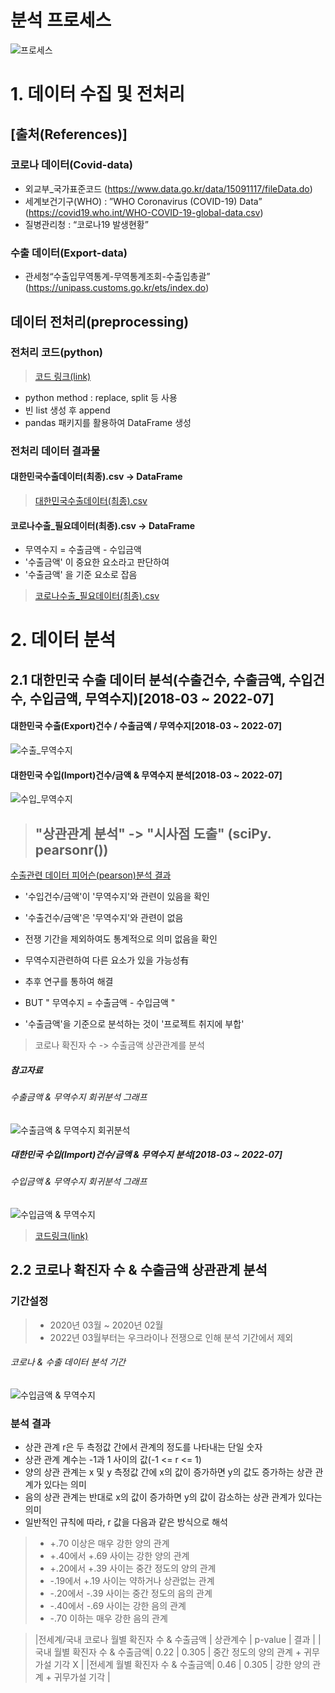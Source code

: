 # 분석 프로세스
![프로세스](https://github.com/dykim04/Korea-Trade-Analysis/blob/main/img/%EA%B0%9C%EC%9A%943.PNG)

# 1. 데이터 수집 및 전처리
## [출처(References)]
### 코로나 데이터(Covid-data)
- 외교부_국가표준코드 (https://www.data.go.kr/data/15091117/fileData.do)
- 세계보건기구(WHO) : ”WHO Coronavirus (COVID-19) Data”  (https://covid19.who.int/WHO-COVID-19-global-data.csv)
- 질병관리청 : “코로나19 발생현황”
### 수출 데이터(Export-data)
- 관세청“수출입무역통계-무역통계조회-수출입총괄” (https://unipass.customs.go.kr/ets/index.do)  

## 데이터 전처리(preprocessing)

### 전처리 코드(python)
> [코드 링크(link)](https://github.com/dykim04/Korea-Trade-Analysis/blob/main/code/%EC%BD%94%EB%A1%9C%EB%82%98%EC%88%98%EC%B6%9C_%EB%8D%B0%EC%9D%B4%ED%84%B0%EC%A0%84%EC%B2%98%EB%A6%AC.ipynb)

- python method : replace, split 등 사용
- 빈 list 생성 후 append
- pandas 패키지를 활용하여 DataFrame 생성


### 전처리 데이터 결과물
#### 대한민국수출데이터(최종).csv -> DataFrame
> [대한민국수출데이터(최종).csv ](https://github.com/dykim04/Korea-Trade-Analysis/blob/main/output/%EB%8C%80%ED%95%9C%EB%AF%BC%EA%B5%AD%EC%88%98%EC%B6%9C%EB%8D%B0%EC%9D%B4%ED%84%B0(%EC%B5%9C%EC%A2%85).csv)
#### 코로나수출_필요데이터(최종).csv -> DataFrame
- 무역수지 = 수출금액 - 수입금액
- '수출금액' 이 중요한 요소라고 판단하여
- '수출금액' 을 기준 요소로 잡음 
> [코로나수출_필요데이터(최종).csv ](https://github.com/dykim04/Korea-Trade-Analysis/blob/main/output/%EC%BD%94%EB%A1%9C%EB%82%98%EC%88%98%EC%B6%9C_%ED%95%84%EC%9A%94%EB%8D%B0%EC%9D%B4%ED%84%B0(%EC%B5%9C%EC%A2%85).csv)

# 2. 데이터 분석
## 2.1 대한민국 수출 데이터 분석(수출건수, 수출금액, 수입건수, 수입금액, 무역수지)[2018-03 ~ 2022-07]

#### 대한민국 수출(Export)건수 / 수출금액 / 무역수지[2018-03 ~ 2022-07]
![수출_무역수지](https://github.com/dykim04/Korea-Trade-Analysis/blob/main/img/%EC%88%98%EC%B6%9C_%EB%AC%B4%EC%97%AD%EC%88%98%EC%A7%80.PNG)
#### 대한민국 수입(Import)건수/금액 & 무역수지 분석[2018-03 ~ 2022-07]
![수입_무역수지](https://github.com/dykim04/Korea-Trade-Analysis/blob/main/img/%EC%88%98%EC%9E%85_%EB%AC%B4%EC%97%AD%EC%88%98%EC%A7%80.PNG)

> ## "상관관계 분석" -> "시사점 도출" (sciPy. pearsonr())
[수출관련 데이터 피어슨(pearson)분석 결과](https://github.com/dykim04/Korea-Trade-Analysis/blob/main/output/%EC%88%98%EC%B6%9C%ED%94%BC%EC%96%B4%EC%8A%A8(pearson)%EB%B6%84%EC%84%9D%EA%B2%B0%EA%B3%BC.csv)

- '수입건수/금액'이 '무역수지'와 관련이 있음을 확인
- '수출건수/금액'은 '무역수지'와 관련이 없음
- 전쟁 기간을 제외하여도 통계적으로 의미 없음을 확인
- 무역수지관련하여 다른 요소가 있을 가능성有
- 추후 연구를 통하여 해결

- BUT " 무역수지 = 수출금액 - 수입금액 "
- '수출금액'을 기준으로 분석하는 것이 '프로젝트 취지에 부합'
> 코로나 확진자 수 -> 수출금액 상관관계를 분석

##### 참고자료
###### 수출금액 & 무역수지 회귀분석 그래프
![수출금액 & 무역수지 회귀분석](https://github.com/dykim04/Korea-Trade-Analysis/blob/main/img/%EC%88%98%EC%B6%9C%EA%B8%88%EC%95%A1_%EB%AC%B4%EC%97%AD%EC%88%98%EC%A7%80_%ED%9A%8C%EA%B7%80.PNG)
##### 대한민국 수입(Import)건수/금액 & 무역수지 분석[2018-03 ~ 2022-07]
###### 수입금액 & 무역수지 회귀분석 그래프
![수입금액 & 무역수지 ](https://github.com/dykim04/Korea-Trade-Analysis/blob/main/img/%EC%88%98%EC%9E%85%EA%B8%88%EC%95%A1_%EB%AC%B4%EC%97%AD%EC%88%98%EC%A7%80_%ED%9A%8C%EA%B7%80%EB%B6%84%EC%84%9D.PNG)

> [코드링크(link)](https://github.com/dykim04/Korea-Trade-Analysis/blob/main/code/%EC%88%98%EC%B6%9C%EA%B4%80%EB%A0%A8%EB%8D%B0%EC%9D%B4%ED%84%B0_%EC%8B%9C%EA%B0%81%ED%99%94_%EB%B6%84%EC%84%9D.ipynb)


## 2.2 코로나 확진자 수 & 수출금액 상관관계 분석

### 기간설정
> - 2020년 03월 ~ 2020년 02월
> - 2022년 03월부터는 우크라이나 전쟁으로 인해 분석 기간에서 제외

###### 코로나 & 수출 데이터 분석 기간
![수입금액 & 무역수지 ](https://github.com/dykim04/Korea-Trade-Analysis/blob/main/img/%EC%88%98%EC%9E%85%EA%B8%88%EC%95%A1_%EB%AC%B4%EC%97%AD%EC%88%98%EC%A7%80_%ED%9A%8C%EA%B7%80%EB%B6%84%EC%84%9D.PNG)

### 분석 결과
- 상관 관계 r은 두 측정값 간에서 관계의 정도를 나타내는 단일 숫자
- 상관 관계 계수는 -1과 1 사이의 값(-1 <= r <= 1)
- 양의 상관 관계는 x 및 y 측정값 간에 x의 값이 증가하면 y의 값도 증가하는 상관 관계가 있다는 의미
- 음의 상관 관계는 반대로 x의 값이 증가하면 y의 값이 감소하는 상관 관계가 있다는 의미
- 일반적인 규칙에 따라, r 값을 다음과 같은 방식으로 해석
> - +.70 이상은 매우 강한 양의 관계
> - +.40에서 +.69 사이는 강한 양의 관계
> - +.20에서 +.39 사이는 중간 정도의 양의 관계
> - -.19에서 +.19 사이는 약하거나 상관없는 관계
> - -.20에서 -.39 사이는 중간 정도의 음의 관계
> - -.40에서 -.69 사이는 강한 음의 관계
> - -.70 이하는 매우 강한 음의 관계


> |전세계/국내 코로나 월별 확진자 수 & 수출금액 | 상관계수 | p-value | 결과 |
> |국내 월별 확진자 수 & 수출금액| 0.22 | 0.305 | 중간 정도의 양의 관계 + 귀무가설 기각 X |
> |전세계 월별 확진자 수 & 수출금액| 0.46 | 0.305 | 강한 양의 관계 + 귀무가설 기각 |
